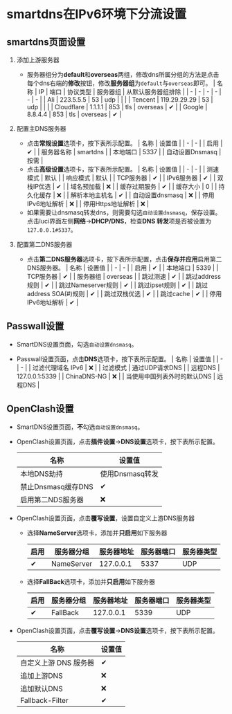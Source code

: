 # smartdns在IPv6环境下分流设置

## smartdns页面设置

1. 添加上游服务器
    + 服务器组分为**default**和**overseas**两组，修改dns所属分组的方法是点击每个dns右端的**修改**按钮，修改**服务器组**为```default```与```overseas```即可。
        | 名称 | IP | 端口 | 协议类型 | 服务器组 | 从默认服务器组排除 |
        | - | - | - | - | - | - |
        | Ali | 223.5.5.5 | 53 | udp | | |
        | Tencent | 119.29.29.29 | 53 | udp | | |
        | Cloudflare | 1.1.1.1 | 853 | tls | overseas | ✔ |
        | Google | 8.8.4.4 | 853 | tls | overseas | ✔ |

2. 配置主DNS服务器
    + 点击**常规设置**选项卡，按下表所示配置。
        | 名称 | 设置值 |
        | - | - |
        | 启用 | ✔ |
        | 服务器名称 | smartdns |
        | 本地端口 | 5337 |
        | 自动设置Dnsmasq | 按需 |
    + 点击**高级设置**选项卡，按下表所示配置。
        | 名称 | 设置值 |
        | - | - |
        | 测速模式 | 默认 |
        | 响应模式 | 默认 |
        | TCP服务器 | ✔ |
        | IPv6服务器 | ✔ |
        | 双栈IP优选 | ✔ |
        | 域名预加载 | ❌ |
        | 缓存过期服务 | ✔ |
        | 缓存大小 | 0 |
        | 持久化缓存 | ❌ |
        | 解析本地主机名 | ✔ |
        | 自动设置dnsmasq | ❌ |
        | 停用IPv6地址解析 | ❌ |
        | 停用Https地址解析 | ❌ |
    + 如果需要让dnsmasq转发dns，则需要勾选```自动设置dnsmasq```，保存设置。点击luci界面左侧**网络**->**DHCP/DNS**，检查**DNS 转发**项是否被设置为```127.0.0.1#5337```。

3. 配置第二DNS服务器
    + 点击**第二DNS服务器**选项卡，按下表所示配置，点击**保存并应用**启用第二DNS服务器。
        | 名称 | 设置值 |
        | - | - |
        | 启用 | ✔ |
        | 本地端口 | 5339 |
        | TCP服务器 | ✔ |
        | 服务器组 | overseas |
        | 跳过测速 | ✔ |
        | 跳过address规则 | ✔ |
        | 跳过Nameserver规则 | ✔ |
        | 跳过ipset规则 | ✔ |
        | 跳过address SOA(#)规则 | ✔ |
        | 跳过双栈优选 | ✔ |
        | 跳过cache | ✔ |
        | 停用IPv6地址解析 | ✔ |

## Passwall设置

+ SmartDNS设置页面，勾选```自动设置dnsmasq```。

+ Passwall设置页面，点击**DNS**选项卡，按下表所示配置。
    | 名称 | 设置值 |
    | - | - |
    | 过滤代理域名 IPv6 | ❌ |
    | 过滤模式 | 通过UDP请求DNS |
    | 远程DNS | 127.0.0.1:5339 |
    | ChinaDNS-NG | ❌ |
    | 当使用中国列表外时的默认DNS | 远程DNS |

## OpenClash设置

+ SmartDNS设置页面，**不**勾选```自动设置dnsmasq```。

+ OpenClash设置页面，点击**插件设置**->**DNS设置**选项卡，按下表所示配置。

    | 名称 | 设置值 |
    | - | - |
    | 本地DNS劫持 | 使用Dnsmasq转发 |
    | 禁止Dnsmasq缓存DNS | ✔ |
    | 启用第二NDS服务器 | ❌ |

+ OpenClash设置页面，点击**覆写设置**，设置自定义上游DNS服务器

  + 选择**NameServer**选项卡，添加并**只启用**如下服务器

    | 启用 | 服务器分组 | 服务器地址 | 服务器端口 | 服务器类型 |
    | - | - | - | - | - |
    | ✔ | NameServer | 127.0.0.1 | 5337 | UDP |

  + 选择**FallBack**选项卡，添加并**只启用**如下服务器

    | 启用 | 服务器分组 | 服务器地址 | 服务器端口 | 服务器类型 |
    | - | - | - | - | - |
    | ✔ | FallBack | 127.0.0.1 | 5339 | UDP |

+ OpenClash设置页面，点击**覆写设置**->**DNS设置**选项卡，按下表所示配置。

    | 名称 | 设置值 |
    | - | - |
    | 自定义上游 DNS 服务器 | ✔ |
    | 追加上游DNS | ❌ |
    | 追加默认DNS | ❌ |
    | Fallback-Filter | ✔ |

